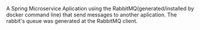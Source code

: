 A Spring Microservice Aplication using the RabbitMQ(generated/installed by docker command line) that send messages to another aplication.
The rabbit's queue was generated at the RabbitMQ client. 
